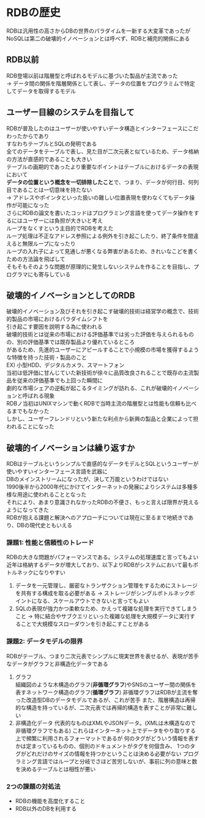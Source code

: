 # RDBの歴史
RDBは汎用性の高さからDBの世界のパラダイムを一新する大変革であったが  
NoSQLは第二の破壊的イノベーションとは呼べず、RDBと補完的関係にある

## RDB以前
RDB登場以前は階層型と呼ばれるモデルに基づいた製品が主流であった  
-> データ間の関係を階層関係として表し、データの位置をプログラミムで特定してデータを取得するモデル  

## ユーザー目線のシステムを目指して
RDBが普及したのはユーザーが使いやすいデータ構造とインターフェースにこだわったからであり  
すなわちテーブルとSQLの発明である  
全てのデータをテーブルで表し、見た目が二次元表と似ているため、データ格納の方法が直感的であることも大きい  
テーブルの画期的であったより重要なポイントはテーブルにおけるデータの表現において  
**データの位置という概念を一切排除したこと**で、つまり、データが何行目、何列目であることは一切意味を持たない  
-> アドレスやポインタといった扱いの難しい位置表現を使わなくてもデータ操作が可能になった  
さらにRDBの論文を書いたコッドはプログラミング言語を使ってデータ操作をするにはユーザーには負担が大きいと考え  
ループをなくすという主目的でRDBを考えた  
ループ処理は不正なアドレス参照による例外を引き起こしたり、終了条件を間違えると無限ループになったり  
ループの入れ子によって見通しが悪くなる弊害があるため、きれいなこどを書くための方法論を飛ばして  
そもそもそのような問題が原理的に発生しないシステムを作ることを目指し、プログラマにも寄与している

## 破壊的イノベーションとしてのRDB
破壊的イノベーション及びそれを引き起こす破壊的技術は経営学の概念で、技術的製品の市場におけるパラダイムシフトを  
引き起こす要因を説明する為に使われる  
破壊的技術とは従来の市場における評価基準では劣った評価を与えられるものの、別の評価基準では既存製品より優れているところ  
があるため、先進的ユーザーにアピールすることで小規模の市場を獲得するような特徴を持った技術・製品のこと  
EX) 小型HDD、デジタルカメラ、スマートフォン  
当初は低評価に甘んじていた新技術が徐々に品質改良されることで既存の主流製品を従来の評価基準でも上回った瞬間に  
劇的な市場シェアの逆転が起こるタイミングが訪れる、これが破壊的イノベーションと呼ばれる現象  
RDBノ当初はUNIXマシンで動くRDBで当時主流の階層型とは性能も信頼も比べるまでもなかった  
しかし、ユーザーフレンドリという新たな利点から新興の製品と企業によって担われることになった  

## 破壊的イノベーションは繰り返すか
RDBはテーブルというシンプルで直感的なデータモデルとSQLというユーザーが使いやすいインターフェース言語を武器に  
DBのメインストリームになったが、決して万能というわけではない  
1990後半から2000年代にかけてインターネットの発展によりシステムは多種多様な用途に使われることとなった  
それにより、あまり意識されなかったRDBの不便さ、もっと言えば限界が見えるようになってきた  
RDBが抱える課題と解決へのアプローチについては現在に至るまで地続きであり、DBの現代史ともいえる

### 課題1: 性能と信頼性のトレード
RDBの大きな問題がパフォーマンスである。システムの処理速度と言ってもよい  
近年は格納するデータが増大しており、以下よりRDBがシステムにおいて最もボトルネックになりやすい  
1. データを一元管理し、厳密なトランザクション管理をするためにストレージを共有する構成を取る必要がある
-> ストレージがシングルボトルネックポイントになる、スケールアウトできないと言ってもよい
2. SQLの表現が強力かつ柔軟なため、かえって複雑な処理を実行できてしまうこと
-> 特に結合やサブクエリといった複雑な処理を大規模データに実行することで大規模なスローダウンを引き起こすことがある

### 課題2: データモデルの限界
RDBがテーブル、つまり二次元表でシンプルに現実世界を表せるが、表現が苦手なデータがグラフと非構造化データである 
1. グラフ  
組織図のような木構造のグラフ(**非循環グラフ**)やSNSのユーザー間の関係を表すネットワーク構造のグラフ(**循環グラフ**)
非循環グラフはRDBが主流を奪った改造型DBのデータモデルであるが、これが苦手
また、階層構造は再帰的な構造を持っているが、二次元表では再帰的構造を表すことが非常に難しい  
2. 非構造化データ
代表的なものはXMLやJSONデータ。(XMLは木構造なので非循環グラフでもある)
これらはインターネット上でデータをやり取りする上で頻繁に利用されるフォーマットであるが
何のタグがどういう情報を表すかは定まっているものの、個別のドキュメントがタグを何個含み、
1つのタグがどれだけのサイズの情報を持つかということは決める必要がない
プログラミング言語ではループと分岐でさほど苦労しないが、事前に列の意味と数を決めるテーブルとは相性が悪い

### 2つの課題の対処法
- RDBの機能を高度化すること
- RDB以外のDBを利用する
